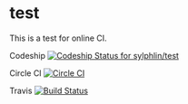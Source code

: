# test
This is a test for online CI.

Codeship
[![Codeship Status for sylphlin/test](https://codeship.com/projects/4e7f12b0-db8e-0132-e7e4-0eed4ec53b27/status?branch=master)](https://codeship.com/projects/79655)

Circle CI
[![Circle CI](https://circleci.com/gh/sylphlin/test.svg?style=svg)](https://circleci.com/gh/sylphlin/test)

Travis
[![Build Status](https://travis-ci.org/sylphlin/test.svg?branch=master)](https://travis-ci.org/sylphlin/test)
